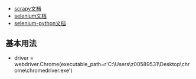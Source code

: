 - [scrapy文档](https://docs.scrapy.org/en/latest/)
- [selenium文档](https://www.selenium.dev/documentation/en/)
- [selenium-python文档](https://selenium-python-zh.readthedocs.io/en/latest/index.html)
## 基本用法
-  driver = webdriver.Chrome(executable_path=r'C:\Users\z00589531\Desktop\chrome\chromedriver.exe')
